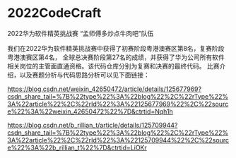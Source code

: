 # 2022CodeCraft
2022华为软件精英挑战赛 “孟师傅多炒点牛肉吧”队伍

我们在2022华为软件精英挑战赛中获得了初赛阶段粤港澳赛区第8名，复赛阶段粤港澳赛区第4名，
全球总决赛阶段第27名的成绩，并获得了华为公司所有软件相关岗位的主管面直通资格。该代码仓库分别为复赛和决赛的最终代码。
比赛介绍，以及赛题分析与代码思路分析可以见下面链接：

https://blog.csdn.net/weixin_42650472/article/details/125677969?csdn_share_tail=%7B%22type%22%3A%22blog%22%2C%22rType%22%3A%22article%22%2C%22rId%22%3A%22125677969%22%2C%22source%22%3A%22weixin_42650472%22%7D&ctrtid=Nqh1h

https://blog.csdn.net/b_rillian_t/article/details/125709944?csdn_share_tail=%7B%22type%22%3A%22blog%22%2C%22rType%22%3A%22article%22%2C%22rId%22%3A%22125709944%22%2C%22source%22%3A%22b_rillian_t%22%7D&ctrtid=LiOKr
